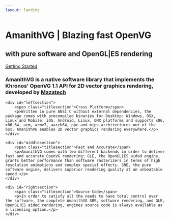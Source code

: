 ```yaml
---
layout: landing
---
```


<div id="logo"></div>

# <span class="w500">A</span>manith<span class="w500">VG</span> | Blazing fast <span class="w300">OpenVG</span>

## with pure software and OpenGL|ES rendering

<a id="redbutton" href="/docs/tut/000-get-amanithvg-sdk.html">Getting Started</a>

### AmanithVG is a native software library that implements the Khronos' OpenVG 1.1 API for 2D vector graphics rendering, developed by [Mazatech](https://www.mazatech.com)

<div class="usersection">

	<div id="leftsection">
		<span class="titlesection">Cross Platform</span>
		<p>Written in pure ANSI C without external dependencies, the package comes with precompiled binaries for Desktop: Windows, OSX, Linux and Mobile: iOS, Android, Linux, QNX platforms and supports x86, x86_64, arm, armv7, aarch64, ppc and mips architectures out of the box. AmanithVG enables 2D vector graphics rendering everywhere.</p>
	</div>

	<div id="middlesection">
		<span class="titlesection">Fast and Accurate</span>
		<p>AmanithVG comes with two different backends in order to deliver fast and accurate OpenVG rendering: GLE, the OpenGL|ES aided engine, grants better performance than software rasterizers in terms of high resolution animations and complex special effects. SRE, the pure software engine, delivers superior rendering quality at an unbeatable speed.</p>
	</div>

	<div id="rightsection">
		<span class="titlesection">Source Code</span>
		<p>In order to satisfy all the needs to have total control over the software, the complete AmanithVG SRE, software rendering, and GLE, OpenGL|ES aided rendering, engines source code is always available as a licensing option.</p>
	</div>
</div>

<div class="header-icons">
    <a aria-label="eMail" target="_blank" href="mailto:{{site.company_email}}"><i class="icon fas fa-envelope"></i></a>
    <a aria-label="Twitter" target="_blank" href="https://www.twitter.com/{{site.twitter_username}}/"><i class="icon fab fa-twitter" aria-hidden="true"></i></a>
    <a aria-label="Facebook" target="_blank" href="https://www.facebook.com/{{site.facebook_username}}/"><i class="icon fab fa-facebook-f" aria-hidden="true"></i></a>
    <a aria-label="Github" target="_blank" href="https://github.com/{{site.github_username}}"><i class="icon fab fa-github" aria-hidden="true"></i></a>
</div>

<p><br><br><br></p>
